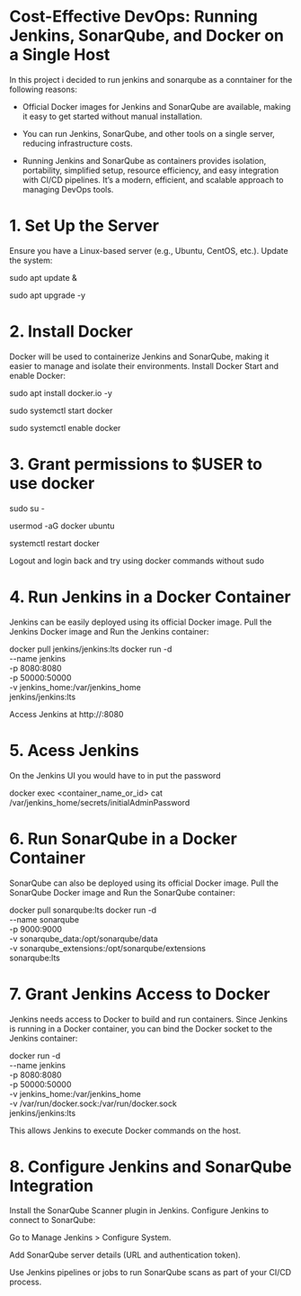# Cost-Effective DevOps: Running Jenkins, SonarQube, and Docker on a Single Host
In this project i decided to run jenkins and sonarqube as a conntainer for the following reasons:

- Official Docker images for Jenkins and SonarQube are available, making it easy to get started without manual installation.

- You can run Jenkins, SonarQube, and other tools on a single server, reducing infrastructure costs.

- Running Jenkins and SonarQube as containers provides isolation, portability, simplified setup, resource efficiency, and easy integration with CI/CD pipelines. It’s a modern, efficient, and scalable approach to managing DevOps tools.

# 1. Set Up the Server
Ensure you have a Linux-based server (e.g., Ubuntu, CentOS, etc.).
Update the system: 

sudo apt update &

sudo apt upgrade -y

# 2.  Install Docker
Docker will be used to containerize Jenkins and SonarQube, making it easier to manage and isolate their environments.
Install Docker Start and enable Docker: 

sudo apt install docker.io -y 

sudo systemctl start docker

sudo systemctl enable docker

# 3.  Grant permissions to $USER to use docker
sudo su - 

usermod -aG docker ubuntu

systemctl restart docker

Logout and login back and try using docker commands without sudo

# 4.  Run Jenkins in a Docker Container
Jenkins can be easily deployed using its official Docker image.
Pull the Jenkins Docker image and Run the Jenkins container:

docker pull jenkins/jenkins:lts
docker run -d \
  --name jenkins \
  -p 8080:8080 \
  -p 50000:50000 \
  -v jenkins_home:/var/jenkins_home \
  jenkins/jenkins:lts
 
 Access Jenkins at http://<server-ip>:8080

# 5.  Acess Jenkins
On the Jenkins UI you would have to in put the password

docker exec <container_name_or_id> cat /var/jenkins_home/secrets/initialAdminPassword

# 6.  Run SonarQube in a Docker Container
SonarQube can also be deployed using its official Docker image.
Pull the SonarQube Docker image and Run the SonarQube container:

docker pull sonarqube:lts
docker run -d \
  --name sonarqube \
  -p 9000:9000 \
  -v sonarqube_data:/opt/sonarqube/data \
  -v sonarqube_extensions:/opt/sonarqube/extensions \
  sonarqube:lts

# 7.  Grant Jenkins Access to Docker
Jenkins needs access to Docker to build and run containers. Since Jenkins is running in a Docker container, you can bind the Docker socket to the Jenkins container:

docker run -d \
  --name jenkins \
  -p 8080:8080 \
  -p 50000:50000 \
  -v jenkins_home:/var/jenkins_home \
  -v /var/run/docker.sock:/var/run/docker.sock \
  jenkins/jenkins:lts

 This allows Jenkins to execute Docker commands on the host.

# 8.  Configure Jenkins and SonarQube Integration
Install the SonarQube Scanner plugin in Jenkins.
Configure Jenkins to connect to SonarQube:

Go to Manage Jenkins > Configure System.

Add SonarQube server details (URL and authentication token).

Use Jenkins pipelines or jobs to run SonarQube scans as part of your CI/CD process.



